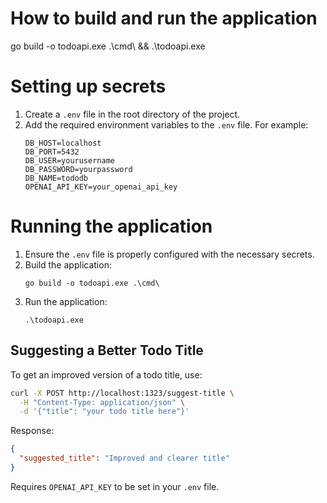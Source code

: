 # How to build and run the application

go build -o todoapi.exe .\cmd\ && .\todoapi.exe

# Setting up secrets

1. Create a `.env` file in the root directory of the project.
2. Add the required environment variables to the `.env` file. For example:
   ```
   DB_HOST=localhost
   DB_PORT=5432
   DB_USER=yourusername
   DB_PASSWORD=yourpassword
   DB_NAME=tododb
   OPENAI_API_KEY=your_openai_api_key
   ```

# Running the application

1. Ensure the `.env` file is properly configured with the necessary secrets.
2. Build the application:
   ```
   go build -o todoapi.exe .\cmd\
   ```
3. Run the application:
   ```
   .\todoapi.exe
   ```

## Suggesting a Better Todo Title

To get an improved version of a todo title, use:

```bash
curl -X POST http://localhost:1323/suggest-title \
  -H "Content-Type: application/json" \
  -d '{"title": "your todo title here"}'
```

Response:
```json
{
  "suggested_title": "Improved and clearer title"
}
```

Requires `OPENAI_API_KEY` to be set in your `.env` file.